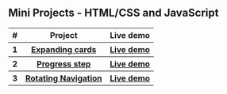 ## Mini Projects - HTML/CSS and JavaScript
   <table>
        <tr>
            <th>#</th>
            <th>Project</th>
            <th>Live demo</th>
        </tr>
        <tr>
            <th>1</th>
            <th><a href="https://github.com/phantranthelinh/projects-in-50-days/tree/main/expanding%20cards">Expanding cards</a></th>
            <th><a target="_blank" href="https://blissful-mclean-81e603.netlify.app/">Live demo</a></th>
        </tr>
        <tr>
            <th>2</th>
            <th><a href="https://github.com/phantranthelinh/projects-in-50-days/tree/main/progress%20step">Progress step</a></th>
            <th><a target="_blank" href="https://serene-golick-757b90.netlify.app/">Live demo</a></th>
        </tr>
      <tr>
            <th>3</th>
            <th><a href="https://github.com/phantranthelinh/mini-projects/tree/main/rotating%20navigation">Rotating Navigation</a></th>
            <th><a target="_blank" href="https://relaxed-varahamihira-5cb6d2.netlify.app/">Live demo</a></th>
        </tr>
    </table>
